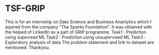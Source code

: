 # TSF-GRIP
This is for an internship on Data Science and Business Ananlytics which I aquired from the company "The Sparks Foundation". 
It was obtained with the helped of LinkedIn as a part of GRIP programme. 
Task1 : Prediction using supevised ML
Task2 : Prediction using unsupervised ML
Task3 : Exploratory analysis of data
The problem statement and link to dataset are mentioned. 
Thankyou.
